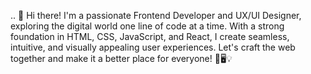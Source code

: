 ..
🚀 Hi there! I'm a passionate Frontend Developer and UX/UI Designer, exploring the digital world one line of code at a time. With a strong foundation in HTML, CSS, JavaScript, and React, I create seamless, intuitive, and visually appealing user experiences. Let's craft the web together and make it a better place for everyone! 🎨🖥️💡
<!---
coltondevs/coltondevs is a ✨ special ✨ repository because its `README.md` (this file) appears on your GitHub profile.
You can click the Preview link to take a look at your changes.
--->
